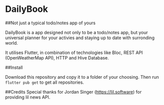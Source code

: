 # DailyBook

##Not just a typical todo/notes app of yours 

DailyBook is a app designed not only to be a todo/notes app, but your universal planner for your activies and staying up to date with surronding world.

It utilises Flutter, in combination of technologies like Bloc, REST API (OpenWeatherMap API), HTTP and Hive Database.

##Install

Download this repository and copy it to a folder of your choosing.
Then run ```flutter pub get``` to get all repositories.

##Credits
Special thanks for Jordan Singer (https://lil.software) for providing lil news API.
